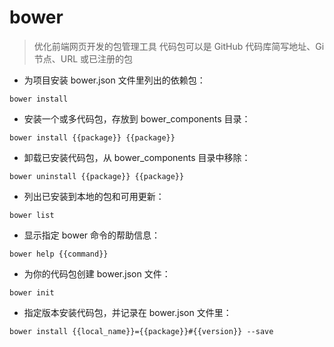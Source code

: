 # bower

> 优化前端网页开发的包管理工具
> 代码包可以是 GitHub 代码库简写地址、Gi 节点、URL 或已注册的包

- 为项目安装 bower.json 文件里列出的依赖包：

`bower install`

- 安装一个或多代码包，存放到 bower_components 目录：

`bower install {{package}} {{package}}`

- 卸载已安装代码包，从 bower_components 目录中移除：

`bower uninstall {{package}} {{package}}`

- 列出已安装到本地的包和可用更新：

`bower list`

- 显示指定 bower 命令的帮助信息：

`bower help {{command}}`

- 为你的代码包创建 bower.json 文件：

`bower init`

- 指定版本安装代码包，并记录在 bower.json 文件里：

`bower install {{local_name}}={{package}}#{{version}} --save`

[#]: contributors: ([李峰])